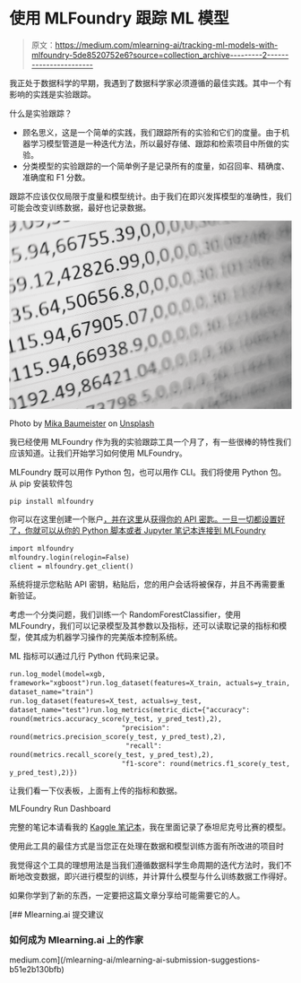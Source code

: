 # 使用 MLFoundry 跟踪 ML 模型

> 原文：<https://medium.com/mlearning-ai/tracking-ml-models-with-mlfoundry-5de8520752e6?source=collection_archive---------2----------------------->

我正处于数据科学的早期，我遇到了数据科学家必须遵循的最佳实践。其中一个有影响的实践是实验跟踪。

什么是实验跟踪？

*   顾名思义，这是一个简单的实践，我们跟踪所有的实验和它们的度量。由于机器学习模型管道是一种迭代方法，所以最好存储、跟踪和检索项目中所做的实验。
*   分类模型的实验跟踪的一个简单例子是记录所有的度量，如召回率、精确度、准确度和 F1 分数。

跟踪不应该仅仅局限于度量和模型统计。由于我们在即兴发挥模型的准确性，我们可能会改变训练数据，最好也记录数据。

![](img/cc57d1eb72c5c6efb8c8367e77c6e022.png)

Photo by [Mika Baumeister](https://unsplash.com/@mbaumi?utm_source=medium&utm_medium=referral) on [Unsplash](https://unsplash.com?utm_source=medium&utm_medium=referral)

我已经使用 MLFoundry 作为我的实验跟踪工具一个月了，有一些很棒的特性我们应该知道。让我们开始学习如何使用 MLFoundry。

MLFoundry 既可以用作 Python 包，也可以用作 CLI。我们将使用 Python 包。从 pip 安装软件包

```
pip install mlfoundry
```

你可以在这里创建一个账户[，并在这里](https://app.truefoundry.com/signin)从[获得你的 API 密匙。一旦一切都设置好了，你就可以从你的 Python 脚本或者 Jupyter 笔记本连接到 MLFoundry](https://app.truefoundry.com/secrets)

```
import mlfoundry
mlfoundry.login(relogin=False)
client = mlfoundry.get_client()
```

系统将提示您粘贴 API 密钥，粘贴后，您的用户会话将被保存，并且不再需要重新验证。

考虑一个分类问题，我们训练一个 RandomForestClassifier，使用 MLFoundry，我们可以记录模型及其参数以及指标，还可以读取记录的指标和模型，使其成为机器学习操作的完美版本控制系统。

ML 指标可以通过几行 Python 代码来记录。

```
run.log_model(model=xgb, framework="xgboost")run.log_dataset(features=X_train, actuals=y_train, dataset_name="train")
run.log_dataset(features=X_test, actuals=y_test, dataset_name="test")run.log_metrics(metric_dict={"accuracy": round(metrics.accuracy_score(y_test, y_pred_test),2),
                            "precision": round(metrics.precision_score(y_test, y_pred_test),2),
                             "recall": round(metrics.recall_score(y_test, y_pred_test),2),
                            "f1-score": round(metrics.f1_score(y_test, y_pred_test),2)})
```

让我们看一下仪表板，上面有上传的指标和数据。

MLFoundry Run Dashboard

完整的笔记本请看我的 [Kaggle 笔记本](https://www.kaggle.com/code/vishank97/tracking-ml-models-with-mlfoundry)，我在里面记录了泰坦尼克号比赛的模型。

使用此工具的最佳方式是当您正在处理在数据和模型训练方面有所改进的项目时

我觉得这个工具的理想用法是当我们遵循数据科学生命周期的迭代方法时，我们不断地改变数据，即兴进行模型的训练，并计算什么模型与什么训练数据工作得好。

如果你学到了新的东西，一定要把这篇文章分享给可能需要它的人。

[](/mlearning-ai/mlearning-ai-submission-suggestions-b51e2b130bfb) [## Mlearning.ai 提交建议

### 如何成为 Mlearning.ai 上的作家

medium.com](/mlearning-ai/mlearning-ai-submission-suggestions-b51e2b130bfb)